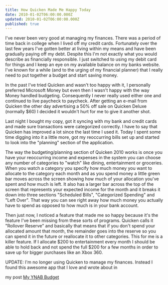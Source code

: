 ```yaml
---
title: How Quicken Made Me Happy Today
date: 2010-01-02T06:00:00.000Z
updated: 2010-01-02T06:00:00.000Z
published: true
---
```


I've never been very good at managing my finances.  There was a period of time back in college when I lived off my credit cards.  Fortunately over the last few years I've gotten better at living within my means and have been gradually paying off my debt.  Despite this I'm not exactly what you would describe as financially responsible.  I just switched to using my debit card for things and I keep an eye on my available balance on my banks website.  I've known for a while (and to the urging of my financial planner) that I really need to put together a budget and start saving money.

In the past I've tried Quicken and wasn't too happy with it, I personally preferred Microsoft Money but even then I wasn't happy with the way Money handled budgeting.  Consequently I never really used either one and continued to live paycheck to paycheck.  After getting an e-mail from Quicken the other day advertising a 50% off sale on Quicken Deluxe (normally $60) I decided it wouldn't hurt for me to give it another shot.

Last night I bought my copy, got it syncing with my bank and credit cards and made sure transactions were categorized correctly.  I have to say that Quicken has improved a lot since the last time I used it.  Today I spent some time digging into it a little more, got my reoccurring bills set up and started to look into the "planning" section of the application.

The way the budgeting/planning section of Quicken 2010 works is once you have your reoccurring income and expenses in the system you can choose any number of categories to "watch" like dining, entertainment or groceries. When you watch a category you specify how much money you want to allocate to the category each month and as you spend money a little green bar moves across the screen showing how much of your allocation you've spent and how much is left.  It also has a larger bar across the top of the screen that represents your expected income for the month and it breaks it down into three sections "Scheduled Bills", "Categorized Spending" and "Left Over".  That way you can see right away how much money you actually have to spend as opposed to how much is in your bank account.

Then just now, I noticed a feature that made me so happy because it's the feature I've been missing from these sorts of programs.  Quicken calls it "Rollover Reserve" and basically that means that if you don't spend your allocated amount that month, the remainder goes into the reserve so you can spend it in the future or reallocate it to other categories.  This for me is a killer feature.  If I allocate $200 to entertainment every month I should be able to hold back and not spend the full $200 for a few months in order to save up for bigger purchases like an Xbox 360.

UPDATE: I'm no longer using Quicken to manage my finances.  Instead I found this awesome app that I love and wrote about in

my post [My YNAB Budget](ynab-budget/)

